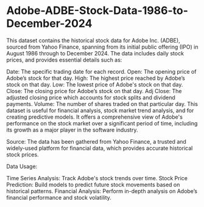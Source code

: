 # Adobe-ADBE-Stock-Data-1986-to-December-2024
This dataset contains the historical stock data for Adobe Inc. (ADBE), sourced from Yahoo Finance, spanning from its initial public offering (IPO) in August 1986 through to December 2024. The data includes daily stock prices, and provides essential details such as:

Date: The specific trading date for each record.
Open: The opening price of Adobe’s stock for that day.
High: The highest price reached by Adobe’s stock on that day.
Low: The lowest price of Adobe's stock on that day.
Close: The closing price for Adobe’s stock on that day.
Adj Close: The adjusted closing price which accounts for stock splits and dividend payments.
Volume: The number of shares traded on that particular day.
This dataset is useful for financial analysis, stock market trend analysis, and for creating predictive models. It offers a comprehensive view of Adobe's performance on the stock market over a significant period of time, including its growth as a major player in the software industry.

Source: The data has been gathered from Yahoo Finance, a trusted and widely-used platform for financial data, which provides accurate historical stock prices.

Data Usage:

Time Series Analysis: Track Adobe's stock trends over time.
Stock Price Prediction: Build models to predict future stock movements based on historical patterns.
Financial Analysis: Perform in-depth analysis on Adobe’s financial performance and stock volatility.
